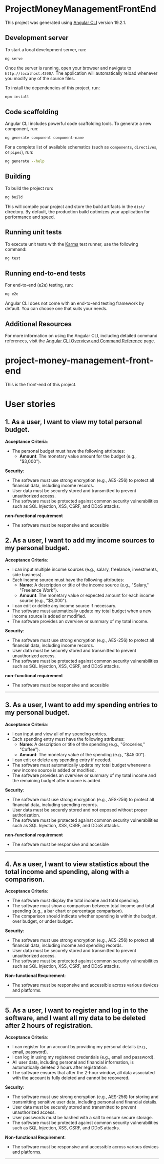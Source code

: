 # ProjectMoneyManagementFrontEnd

This project was generated using [Angular CLI](https://github.com/angular/angular-cli) version 19.2.1.

## Development server

To start a local development server, run:

```bash
ng serve
```

Once the server is running, open your browser and navigate to `http://localhost:4200/`. The application will automatically reload whenever you modify any of the source files.

To install the dependencies of this project, run:

```bash
npm install
```

## Code scaffolding

Angular CLI includes powerful code scaffolding tools. To generate a new component, run:

```bash
ng generate component component-name
```

For a complete list of available schematics (such as `components`, `directives`, or `pipes`), run:

```bash
ng generate --help
```

## Building

To build the project run:

```bash
ng build
```

This will compile your project and store the build artifacts in the `dist/` directory. By default, the production build optimizes your application for performance and speed.

## Running unit tests

To execute unit tests with the [Karma](https://karma-runner.github.io) test runner, use the following command:

```bash
ng test
```

## Running end-to-end tests

For end-to-end (e2e) testing, run:

```bash
ng e2e
```

Angular CLI does not come with an end-to-end testing framework by default. You can choose one that suits your needs.

## Additional Resources

For more information on using the Angular CLI, including detailed command references, visit the [Angular CLI Overview and Command Reference](https://angular.dev/tools/cli) page.

# project-money-management-front-end
This is the front-end of this project.

# User stories

## 1. As a user, I want to view my total personal budget.

**Acceptance Criteria**:
- The personal budget  must have the following attributes:
  - **Amount**: The monetary value amount for the budget (e.g., "$3,000").

**Security**:
- The software must use strong encryption (e.g., AES-256) to protect all financial data, including income records.
- User data must be securely stored and transmitted to prevent unauthorized access.
- The software must be protected against common security vulnerabilities such as SQL Injection, XSS, CSRF, and DDoS attacks.

**non-functional requirement**
- The software must be responsive and accesible

## 2. As a user, I want to add my income sources to my personal budget.

**Acceptance Criteria**:
- I can input multiple income sources (e.g., salary, freelance, investments, side business).
- Each income source must have the following attributes:
  - **Name**: A description or title of the income source (e.g., "Salary," "Freelance Work").
  - **Amount**: The monetary value or expected amount for each income source (e.g., "$3,000").
- I can edit or delete any income source if necessary.
- The software must automatically update my total budget when a new income source is added or modified.
- The software provides an overview or summary of my total income.

**Security**:
- The software must use strong encryption (e.g., AES-256) to protect all financial data, including income records.
- User data must be securely stored and transmitted to prevent unauthorized access.
- The software must be protected against common security vulnerabilities such as SQL Injection, XSS, CSRF, and DDoS attacks.

**non-functional requirement**
- The software must be responsive and accesible

---

## 3. As a user, I want to add my spending entries to my personal budget.

**Acceptance Criteria**:
- I can input and view all of my spending entries.
- Each spending entry must have the following attributes: 
  - **Name**: A description or title of the spending (e.g., "Groceries," "Coffee").
  - **Amount**: The monetary value of the spending (e.g., "$45.00").
- I can edit or delete any spending entry if needed.
- The software must automatically update my total budget whenever a new income source is added or modified.
- The software provides an overview or summary of my total income and the remaining budget after income is added.

**Security**:
- The software must use strong encryption (e.g., AES-256) to protect all financial data, including spending records.
- User data must be securely stored and not exposed without proper authorization.
- The software must be protected against common security vulnerabilities such as SQL Injection, XSS, CSRF, and DDoS attacks.

**non-functional requirement**
- The software must be responsive and accesible

---

## 4. As a user, I want to view statistics about the total income and spending, along with a comparison.

**Acceptance Criteria**:
- The software must display the total income and total spending.
- The software must show a comparison between total income and total spending (e.g., a bar chart or percentage comparison).
- The comparison should indicate whether spending is within the budget, over budget, or under budget.

**Security**:
- The software must use strong encryption (e.g., AES-256) to protect all financial data, including income and spending records.
- User data must be securely stored and transmitted to prevent unauthorized access.
- The software must be protected against common security vulnerabilities such as SQL Injection, XSS, CSRF, and DDoS attacks.

**Non-functional Requirement**:
- The software must be responsive and accessible across various devices and platforms.

---

## 5. As a user, I want to register and log in to the software, and I want all my data to be deleted after 2 hours of registration.

**Acceptance Criteria**:
- I can register for an account by providing my personal details (e.g., email, password).
- I can log in using my registered credentials (e.g., email and password).
- All user data, including personal and financial information, is automatically deleted 2 hours after registration.
- The software ensures that after the 2-hour window, all data associated with the account is fully deleted and cannot be recovered.

**Security**:
- The software must use strong encryption (e.g., AES-256) for storing and transmitting sensitive user data, including personal and financial details.
- User data must be securely stored and transmitted to prevent unauthorized access.
- User passwords must be hashed with a salt to ensure secure storage.
- The software must be protected against common security vulnerabilities such as SQL Injection, XSS, CSRF, and DDoS attacks.

**Non-functional Requirement**:
- The software must be responsive and accessible across various devices and platforms.

---
